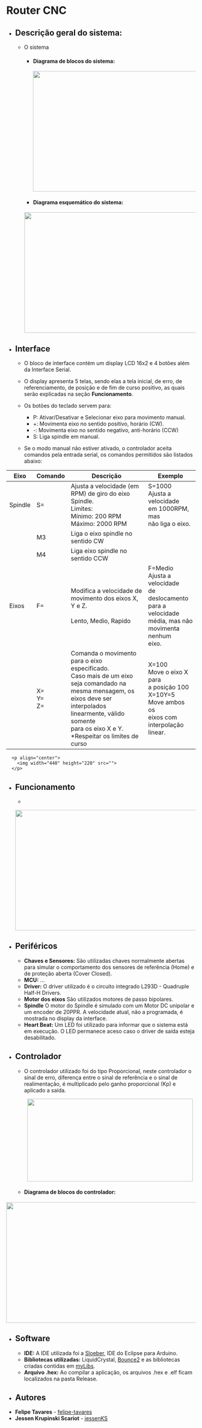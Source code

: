 # Router CNC

+ ## Descrição geral do sistema:

  + O sistema 

    + #### Diagrama de blocos do sistema:

      <p align="center">
        <img width="540" height="320" src="">
      </p>

    + #### Diagrama esquemático do sistema:
    
    <p align="center">
     <img width="540" height="320" src="">
     </p>
     
+ ## Interface

  + O bloco de interface contém um display LCD 16x2 e 4 botões além da Interface Serial. 
  
  
   + O display apresenta 5 telas, sendo elas a tela inicial, de erro, de referenciamento, de posição e de fim de curso               positivo, as quais serão explicadas na seção **Funcionamento**. 

    + Os botões do teclado servem para:
      + P: Ativar/Desativar e Selecionar eixo para movimento manual.
      + +: Movimenta eixo no sentido positivo, horário (CW).
      + -: Movimenta eixo no sentido negativo, anti-horário (CCW)
      + S: Liga spindle em manual.
      
    + Se o modo manual não estiver ativado, o controlador aceita comandos pela entrada
      serial, os comandos permitidos são listados abaixo:
      
| Eixo    | Comando        | Descrição                                                                                                                                                                                                                            | Exemplo                                                                                                               |
|---------|----------------|--------------------------------------------------------------------------------------------------------------------------------------------------------------------------------------------------------------------------------------|-----------------------------------------------------------------------------------------------------------------------|
| Spindle | S=             | Ajusta a velocidade (em RPM) de giro do eixo Spindle.<br>Limites:<br>Mínimo: 200 RPM<br>Máximo: 2000 RPM                                                                                                                             | S=1000<br>Ajusta a velocidade<br>em 1000RPM, mas<br>não liga o eixo.                                                  |
|         | M3             | Liga o eixo spindle no sentido CW                                                                                                                                                                                                    |                                                                                                                       |
|         | M4             | Liga eixo spindle no sentido CCW                                                                                                                                                                                                     |                                                                                                                       |
| Eixos   | F=             | Modifica a velocidade de movimento dos eixos X, Y e Z.<br><br>Lento, Medio, Rapido                                                                                                                                                   | F=Medio<br>Ajusta a velocidade<br>de deslocamento<br>para a velocidade<br>média, mas não<br>movimenta nenhum<br>eixo. |
|         | X=<br>Y=<br>Z= | Comanda o movimento para o eixo<br>especificado.<br>Caso mais de um eixo seja comandado na<br>mesma mensagem, os eixos deve ser<br>interpolados linearmente, válido somente<br>para os eixo X e Y.<br>*Respeitar os limites de curso | X=100<br>Move o eixo X para<br>a posição 100<br>X=10Y=5<br>Move ambos os<br>eixos com<br>interpolação linear.         |



      <p align="center">
        <img width="440" height="220" src="">
      </p>


+ ## Funcionamento

  + 

    <p align="center">
     <img width="540" height="320" src="">
     </p>
  
  
+ ## Periféricos

  + **Chaves e Sensores:** São utilizadas chaves normalmente abertas para simular o comportamento dos sensores de referência (Home) e de proteção aberta (Cover Closed).
  + **MCU:** ...
  + **Driver:** O driver utilizado é o circuito integrado L293D - Quadruple Half-H Drivers.
  + **Motor dos eixos** São utilizados motores de passo bipolares.
  + **Spindle** O motor do Spindle é simulado com um Motor DC unipolar e um encoder de 20PPR. A velocidade atual, não a programada, é mostrada no display da interface.
  + **Heart Beat:** Um LED foi utilizado para informar que o sistema está em execução. O LED permanece aceso caso o driver de saída esteja desabilitado.

+ ## Controlador
  + O controlador utilizado foi do tipo Proporcional, neste controlador o sinal de erro,
diferença entre o sinal de referência e o sinal de realimentação, é multiplicado pelo ganho
proporcional (Kp) e aplicado a saída.

    <p align="center">
      <img width="440" height="220" src="diagrams/proportional_controller.PNG">
    </p>

   + #### Diagrama de blocos do controlador:
   
<p align="center">
<img width="540" height="320" src="diagrams/controller_block_diagram.PNG">
</p>


+ ## Software
  
  + **IDE:** A IDE utilizada foi a [Sloeber](https://eclipse.baeyens.it/), IDE do Eclipse para Arduino.
  + **Bibliotecas utilizadas:** LiquidCrystal, [Bounce2](https://github.com/thomasfredericks/Bounce2) e as bibliotecas criadas contidas em [myLibs](https://github.com/jessenKS/Router-CNC/tree/master/myLibs).
  + **Arquivo .hex:** Ao compilar a aplicação, os arquivos .hex e .elf ficam localizados na pasta Release.
    

+ ## Autores

* **Felipe Tavares** - [felipe-tavares](https://github.com/felipe-tavares)
* **Jessen Krupinski Scariot** - [jessenKS](https://github.com/jessenKS)

